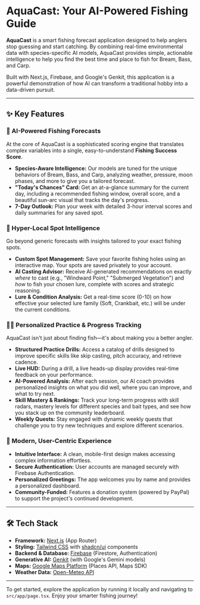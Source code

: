 # AquaCast: Your AI-Powered Fishing Guide

**AquaCast** is a smart fishing forecast application designed to help anglers stop guessing and start catching. By combining real-time environmental data with species-specific AI models, AquaCast provides simple, actionable intelligence to help you find the best time and place to fish for Bream, Bass, and Carp.

Built with Next.js, Firebase, and Google's Genkit, this application is a powerful demonstration of how AI can transform a traditional hobby into a data-driven pursuit.

---
 
## ✨ Key Features

### 🎣 AI-Powered Fishing Forecasts

At the core of AquaCast is a sophisticated scoring engine that translates complex variables into a single, easy-to-understand **Fishing Success Score**.

-   **Species-Aware Intelligence:** Our models are tuned for the unique behaviors of Bream, Bass, and Carp, analyzing weather, pressure, moon phases, and more to give you a tailored forecast.
-   **"Today's Chances" Card:** Get an at-a-glance summary for the current day, including a recommended fishing window, overall score, and a beautiful sun-arc visual that tracks the day's progress.
-   **7-Day Outlook:** Plan your week with detailed 3-hour interval scores and daily summaries for any saved spot.

### 📍 Hyper-Local Spot Intelligence

Go beyond generic forecasts with insights tailored to your exact fishing spots.

-   **Custom Spot Management:** Save your favorite fishing holes using an interactive map. Your spots are saved privately to your account.
-   **AI Casting Advisor:** Receive AI-generated recommendations on exactly *where* to cast (e.g., "Windward Point," "Submerged Vegetation") and *how* to fish your chosen lure, complete with scores and strategic reasoning.
-   **Lure & Condition Analysis:** Get a real-time score (0-10) on how effective your selected lure family (Soft, Crankbait, etc.) will be under the current conditions.

### 🏋️‍♀️ Personalized Practice & Progress Tracking

AquaCast isn't just about finding fish—it's about making you a better angler.

-   **Structured Practice Drills:** Access a catalog of drills designed to improve specific skills like skip casting, pitch accuracy, and retrieve cadence.
-   **Live HUD:** During a drill, a live heads-up display provides real-time feedback on your performance.
-   **AI-Powered Analysis:** After each session, our AI coach provides personalized insights on what you did well, where you can improve, and what to try next.
-   **Skill Mastery & Rankings:** Track your long-term progress with skill radars, mastery levels for different species and bait types, and see how you stack up on the community leaderboard.
-   **Weekly Quests:** Stay engaged with dynamic weekly quests that challenge you to try new techniques and explore different scenarios.

### 📱 Modern, User-Centric Experience

-   **Intuitive Interface:** A clean, mobile-first design makes accessing complex information effortless.
-   **Secure Authentication:** User accounts are managed securely with Firebase Authentication.
-   **Personalized Greetings:** The app welcomes you by name and provides a personalized dashboard.
-   **Community-Funded:** Features a donation system (powered by PayPal) to support the project's continued development.

---

## 🛠️ Tech Stack

-   **Framework:** [Next.js](https://nextjs.org/) (App Router)
-   **Styling:** [Tailwind CSS](https://tailwindcss.com/) with [shadcn/ui](https://ui.shadcn.com/) components
-   **Backend & Database:** [Firebase](https://firebase.google.com/) (Firestore, Authentication)
-   **Generative AI:** [Genkit](https://firebase.google.com/docs/genkit) (with Google's Gemini models)
-   **Maps:** [Google Maps Platform](https://mapsplatform.google.com/) (Places API, Maps SDK)
-   **Weather Data:** [Open-Meteo API](https://open-meteo.com/)

---

To get started, explore the application by running it locally and navigating to `src/app/page.tsx`. Enjoy your smarter fishing journey!
